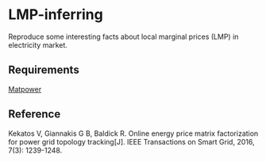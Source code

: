 # LMP-inferring
Reproduce some interesting facts about local marginal prices (LMP) in electricity market.

## Requirements
[Matpower](http://www.pserc.cornell.edu/matpower/)

## Reference
Kekatos V, Giannakis G B, Baldick R. Online energy price matrix factorization for power grid topology tracking[J]. IEEE Transactions on Smart Grid, 2016, 7(3): 1239-1248.


